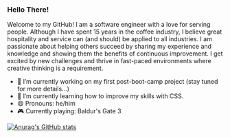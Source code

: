 ### Hello There!

Welcome to my GitHub! I am a software engineer with a love for serving people. Although I have spent 15 years in the coffee industry, I believe great hospitality and service can (and should) be applied to all industries. I am passionate about helping others succeed by sharing my experience and knowledge and showing them the benefits of continuous improvement. I get excited by new challenges and thrive in fast-paced environments where creative thinking is a requirement.

- 🔭 I’m currently working on my first post-boot-camp project (stay tuned for more details...)
- 🌱 I’m currently learning how to improve my skills with CSS.
- 😄 Pronouns: he/him
- 🎮 Currently playing: Baldur's Gate 3

[![Anurag's GitHub stats](https://github-readme-stats.vercel.app/api?username=jswanson806&show_icons=true&theme=merko)](https://github.com/anuraghazra/github-readme-stats)
<!--
**jswanson806/jswanson806** is a ✨ _special_ ✨ repository because its `README.md` (this file) appears on your GitHub profile.

Here are some ideas to get you started:



- 👯 I’m looking to collaborate on ...
- 🤔 I’m looking for help with ...
- 💬 Ask me about ...
- 📫 How to reach me: ...
- ⚡ Fun fact: ...
-->
